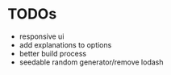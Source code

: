 # TODOs

- responsive ui
- add explanations to options
- better build process
- seedable random generator/remove lodash
